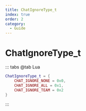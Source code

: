 ```yaml
---
title: ChatIgnoreType_t
index: true
order: 2
category:
  - Guide
---
```


# ChatIgnoreType_t
::: tabs
@tab Lua
```lua
ChatIgnoreType_t = {
    CHAT_IGNORE_NONE = 0x0,
    CHAT_IGNORE_ALL = 0x1,
    CHAT_IGNORE_TEAM = 0x2
}
```
:::